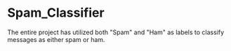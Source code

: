 # Spam_Classifier

The entire project has utilized both "Spam" and "Ham" as labels to classify messages as either spam or ham.
